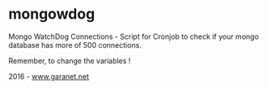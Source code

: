 # mongowdog
Mongo WatchDog Connections - Script for Cronjob to check if your mongo database has more of 500 connections.

Remember, to change the variables !

2016 - www.garanet.net
